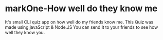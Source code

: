 # markOne-How well do they know me
 
It's small CLI quiz app on how well do my friends know me.
This Quiz was made using javaScript & Node.JS
You can send it to your friends to see how well they know you.




